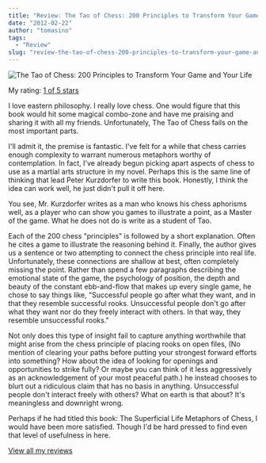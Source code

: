 ```yaml
---
title: "Review: The Tao of Chess: 200 Principles to Transform Your Game and Your Life"
date: "2012-02-22"
author: "tomasino"
tags:
  - "Review"
slug: "review-the-tao-of-chess-200-principles-to-transform-your-game-and-your-life"
---
```


![The Tao of Chess: 200 Principles to Transform Your Game and Your Life](https://photo.goodreads.com/books/1175294908m/502786.jpg)

My rating: [1 of 5 stars][]

I love eastern philosophy. I really love chess. One would figure that
this book would hit some magical combo-zone and have me praising and
sharing it with all my friends. Unfortunately, The Tao of Chess fails on
the most important parts.

I'll admit it, the premise is fantastic. I've felt for a while that
chess carries enough complexity to warrant numerous metaphors worthy of
contemplation. In fact, I've already begun picking apart aspects of
chess to use as a martial arts structure in my novel. Perhaps this is
the same line of thinking that lead Peter Kurzdorfer to write this book.
Honestly, I think the idea can work well, he just didn't pull it off
here.

You see, Mr. Kurzdorfer writes as a man who knows his chess aphorisms
well, as a player who can show you games to illustrate a point, as a
Master of the game. What he does not do is write as a student of Tao.

Each of the 200 chess "principles" is followed by a short explanation.
Often he cites a game to illustrate the reasoning behind it. Finally,
the author gives us a sentence or two attempting to connect the chess
principle into real life. Unfortunately, these connections are shallow
at best, often completely missing the point. Rather than spend a few
paragraphs describing the emotional state of the game, the psychology of
position, the depth and beauty of the constant ebb-and-flow that makes
up every single game, he chose to say things like, "Successful people go
after what they want, and in that they resemble successful rooks.
Unsuccessful people don't go after what they want nor do they freely
interact with others. In that way, they resemble unsuccessful rooks."

Not only does this type of insight fail to capture anything worthwhile
that might arise from the chess principle of placing rooks on open
files, (No mention of clearing your paths before putting your strongest
forward efforts into something? How about the idea of looking for
openings and opportunities to strike fully? Or maybe you can think of it
less aggressively as an acknowledgement of your most peaceful path.) he
instead chooses to blurt out a ridiculous claim that has no basis in
anything. Unsuccessful people don't interact freely with others? What on
earth is that about? It's meaningless and downright wrong.

Perhaps if he had titled this book: The Superficial Life Metaphors of
Chess, I would have been more satisfied. Though I'd be hard pressed to
find even that level of usefulness in here.

[View all my reviews][1 of 5 stars]

  [1 of 5 stars]: https://www.goodreads.com/review/show/276440974
